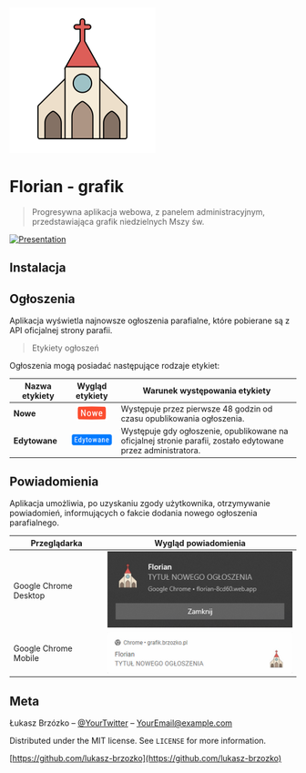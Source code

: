 [![Grafik parafialny](./readme-assets/logo.svg)](https://florian-8cd60.web.app/)

# Florian - grafik

> Progresywna aplikacja webowa, z panelem administracyjnym, przedstawiająca grafik niedzielnych Mszy św.

[![Presentation](readme-assets/presentation.gif)]()

## Instalacja

## Ogłoszenia

Aplikacja wyświetla najnowsze ogłoszenia parafialne, które pobierane są z API oficjalnej strony parafii.

> Etykiety ogłoszeń

Ogłoszenia mogą posiadać następujące rodzaje etykiet:

| Nazwa etykiety |                     Wygląd etykiety                     | Warunek występowania etykiety                                                                                 |
| -------------- | :-----------------------------------------------------: | ------------------------------------------------------------------------------------------------------------- |
| **Nowe**       |     [![New label](./readme-assets/label-new.png)]()     | Występuje przez pierwsze 48 godzin od czasu opublikowania ogłoszenia.                                         |
| **Edytowane**  | [![Updated label](./readme-assets/label-updated.png)]() | Występuje gdy ogłoszenie, opublikowane na oficjalnej stronie parafii, zostało edytowane przez administratora. |

## Powiadomienia

Aplikacja umożliwia, po uzyskaniu zgody użytkownika, otrzymywanie powiadomień, informujących o fakcie dodania nowego ogłoszenia parafialnego.

| Przeglądarka          |                    Wygląd powiadomienia                    |
| --------------------- | :--------------------------------------------------------: |
| Google Chrome Desktop |    [![Presentation](readme-assets/notification.png)]()     |
| Google Chrome Mobile  | [![Presentation](readme-assets/notification-mobile.png)]() |

## Meta

Łukasz Brzózko – [@YourTwitter](https://twitter.com/dbader_org) – YourEmail@example.com

Distributed under the MIT license. See `LICENSE` for more information.

[https://github.com/lukasz-brzozko](https://github.com/lukasz-brzozko)

